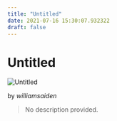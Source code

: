 ```yaml
---
title: "Untitled"
date: 2021-07-16 15:30:07.932322
draft: false
---
```


# Untitled

![Untitled](../images/9c57bf64-e674-11eb-adc7-60f262b60b65.png)

by *williamsaiden*



> No description provided.